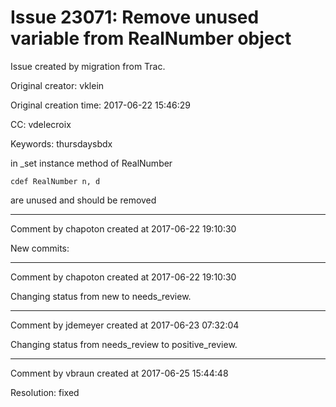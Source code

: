 # Issue 23071: Remove unused variable from RealNumber object

Issue created by migration from Trac.

Original creator: vklein

Original creation time: 2017-06-22 15:46:29

CC:  vdelecroix

Keywords: thursdaysbdx

in _set instance method of RealNumber

```
cdef RealNumber n, d
```

are unused and should be removed


---

Comment by chapoton created at 2017-06-22 19:10:30

New commits:


---

Comment by chapoton created at 2017-06-22 19:10:30

Changing status from new to needs_review.


---

Comment by jdemeyer created at 2017-06-23 07:32:04

Changing status from needs_review to positive_review.


---

Comment by vbraun created at 2017-06-25 15:44:48

Resolution: fixed
